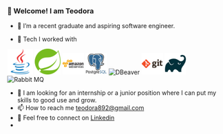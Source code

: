   ### 👋 Welcome! I am Teodora 
- 👀 I’m a recent graduate and aspiring software engineer.



- 🧰 Tech I worked with




<img src="https://github.com/devicons/devicon/blob/master/icons/java/java-original.svg" alt="Java" width="60" height="60"/> <img src="https://github.com/devicons/devicon/blob/master/icons/spring/spring-original.svg" alt="Spring" width="60" height="60"/> <img src="https://github.com/devicons/devicon/blob/master/icons/amazonwebservices/amazonwebservices-original-wordmark.svg" alt="AWS" width="50" height="50"/> 
<img src="https://github.com/devicons/devicon/blob/master/icons/postgresql/postgresql-original-wordmark.svg" alt="PostgreSQL" width="50" height="50"/>
<img src="https://raw.githubusercontent.com/wiki/dbeaver/dbeaver/images/dbeaver-icon-64x64.png" alt="DBeaver" width="50" height="50"/>
<img src="https://github.com/devicons/devicon/blob/master/icons/git/git-original-wordmark.svg" alt="Git" width="50" height="50"/> <img src="https://github.com/devicons/devicon/blob/master/icons/gradle/gradle-plain.svg" alt="Gradle" width="50" height="50"/> <img 
src="https://jpadilla.github.io/rabbitmqapp/assets/img/icon.png" alt="Rabbit MQ" width="50" height="50"/>


- 💞️ I am looking for an internship or a junior position where I can put my skills to good use and grow.
- 📫 How to reach me teodora892@gmail.com 
- :speech_balloon: Feel free to connect on [Linkedin](https://www.linkedin.com/in/teodora-cornea-14a718139/)
- 


